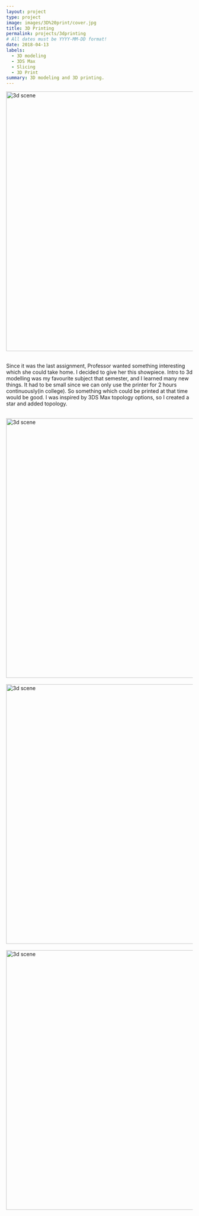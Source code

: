 ```yaml
---
layout: project
type: project
image: images/3D%20print/cover.jpg
title: 3D Printing
permalink: projects/3dprinting
# All dates must be YYYY-MM-DD format!
date: 2018-04-13
labels:
  - 3D modeling
  - 3DS Max
  - Slicing
  - 3D Print
summary: 3D modeling and 3D printing.
---
```


<section class="container">
  <div class="row">
    <img src="https://aryan1107.github.io/folio/images/3D%20print/cover.jpg" style="width:700px;" class="rounded img-fluid mx-auto d-block" alt="3d scene">
  </div>
</section>
<br>

<section class="container" style="max-width:700px;">
  <div class="row">
    <p>Since it was the last assignment, Professor wanted something interesting which she could take home. I decided to give her this showpiece. Intro to 3d modelling was my favourite subject that semester, and I learned many new things. It had to be small since we can only use the printer for 2 hours continuously(in college). So something which could be printed at that time would be good. I was inspired by 3DS Max topology options, so I created a star and added topology.
    </p>
  </div>
</section>
<br>
<section class="container">
  <div class="row">
    <img src="https://aryan1107.github.io/folio/images/3D%20print/3.png" style="width:700px;" class="rounded img-fluid mx-auto d-block" alt="3d scene">
  </div>
</section>
<br>
<section class="container">
  <div class="row">
    <img src="https://aryan1107.github.io/folio/images/3D%20print/2.jpg" style="width:700px;" class="rounded img-fluid mx-auto d-block" alt="3d scene">
  </div>
</section>
<br>
<section class="container">
  <div class="row">
    <img src="https://aryan1107.github.io/folio/images/3D%20print/1.jpg" style="width:700px;" class="rounded img-fluid mx-auto d-block" alt="3d scene">
  </div>
</section>
<br>

